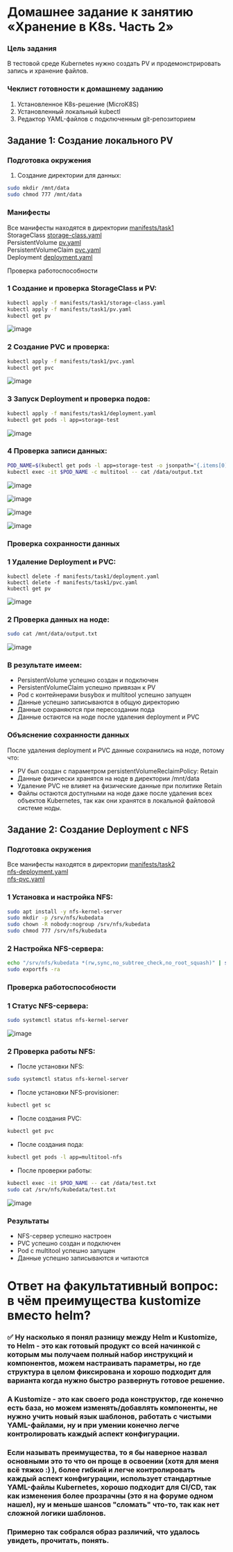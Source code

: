 # Домашнее задание к занятию «Хранение в K8s. Часть 2»

### Цель задания
В тестовой среде Kubernetes нужно создать PV и продемонстрировать запись и хранение файлов.

### Чеклист готовности к домашнему заданию
1. Установленное K8s-решение (MicroK8S)
2. Установленный локальный kubectl
3. Редактор YAML-файлов с подключенным git-репозиторием

## Задание 1: Создание локального PV

### Подготовка окружения

1. Создание директории для данных:
   
```bash
sudo mkdir /mnt/data
sudo chmod 777 /mnt/data
```
### Манифесты

Все манифесты находятся в директории [manifests/task1](https://github.com/Byzgaev-I/7-StorageK8s-2/tree/main/manifests/task1)  
StorageClass [storage-class.yaml](https://github.com/Byzgaev-I/7-StorageK8s-2/blob/main/manifests/task1/storage-class.yaml)    
PersistentVolume [pv.yaml](https://github.com/Byzgaev-I/7-StorageK8s-2/blob/main/manifests/task1/pv.yaml)  
PersistentVolumeClaim [pvc.yaml](https://github.com/Byzgaev-I/7-StorageK8s-2/blob/main/manifests/task1/pvc.yaml)   
Deployment [deployment.yaml](https://github.com/Byzgaev-I/7-StorageK8s-2/blob/main/manifests/task1/deployment.yaml)  

Проверка работоспособности

### 1 Создание и проверка StorageClass и PV:

```bash
kubectl apply -f manifests/task1/storage-class.yaml
kubectl apply -f manifests/task1/pv.yaml
kubectl get pv
```
![image](https://github.com/Byzgaev-I/7-StorageK8s-2/blob/main/1-1images%3A1-pv-status.png)

### 2 Создание PVC и проверка:

```bash
kubectl apply -f manifests/task1/pvc.yaml
kubectl get pvc
```
![image](https://github.com/Byzgaev-I/7-StorageK8s-2/blob/main/1-2%20статус%20PVC.png)  

### 3 Запуск Deployment и проверка подов:

```bash
kubectl apply -f manifests/task1/deployment.yaml
kubectl get pods -l app=storage-test
```
![image](https://github.com/Byzgaev-I/7-StorageK8s-2/blob/main/1-3%20статус%20подов.png)

### 4 Проверка записи данных:
```bash
POD_NAME=$(kubectl get pods -l app=storage-test -o jsonpath="{.items[0].metadata.name}")
kubectl exec -it $POD_NAME -c multitool -- cat /data/output.txt
```
![image](https://github.com/Byzgaev-I/7-StorageK8s-2/blob/main/1-4%20Проверяем%20данные.png)

![image](https://github.com/Byzgaev-I/7-StorageK8s-2/blob/main/1-5%20статус.png)

![image](https://github.com/Byzgaev-I/7-StorageK8s-2/blob/main/1-6%20создание%20нового%20пода.png)

![image](https://github.com/Byzgaev-I/7-StorageK8s-2/blob/main/1-7данные%20в%20новом%20поде.png) 

### Проверка сохранности данных

### 1 Удаление Deployment и PVC:
```
kubectl delete -f manifests/task1/deployment.yaml
kubectl delete -f manifests/task1/pvc.yaml
kubectl get pv
```
![image](https://github.com/Byzgaev-I/7-StorageK8s-2/blob/main/1-8%20сохранность%20файла%20на%20ноде.png)


### 2 Проверка данных на ноде:

```bash
sudo cat /mnt/data/output.txt
```
![image](https://github.com/Byzgaev-I/7-StorageK8s-2/blob/main/1-9%20после%20удаления%20PV.png) 


### В результате имеем:  

- PersistentVolume успешно создан и подключен  
- PersistentVolumeClaim успешно привязан к PV  
- Pod с контейнерами busybox и multitool успешно запущен  
- Данные успешно записываются в общую директорию  
- Данные сохраняются при пересоздании пода  
- Данные остаются на ноде после удаления deployment и PVC  

### Объяснение сохранности данных
После удаления deployment и PVC данные сохранились на ноде, потому что:  
- PV был создан с параметром persistentVolumeReclaimPolicy: Retain  
- Данные физически хранятся на ноде в директории /mnt/data  
- Удаление PVC не влияет на физические данные при политике Retain  
- Файлы остаются доступными на ноде даже после удаления всех объектов Kubernetes, так как они хранятся в локальной файловой системе ноды.  

## Задание 2: Создание Deployment с NFS

### Подготовка окружения

Все манифесты находятся в директории [manifests/task2](https://github.com/Byzgaev-I/7-StorageK8s-2/tree/main/manifests/task2)  
[nfs-deployment.yaml](https://github.com/Byzgaev-I/7-StorageK8s-2/blob/main/manifests/task2/nfs-deployment.yaml)    
[nfs-pvc.yaml](https://github.com/Byzgaev-I/7-StorageK8s-2/blob/main/manifests/task2/nfs-pvc.yaml)  
 

### 1 Установка и настройка NFS:

```bash
sudo apt install -y nfs-kernel-server
sudo mkdir -p /srv/nfs/kubedata
sudo chown -R nobody:nogroup /srv/nfs/kubedata
sudo chmod 777 /srv/nfs/kubedata
```

### 2 Настройка NFS-сервера:

```bash
echo "/srv/nfs/kubedata *(rw,sync,no_subtree_check,no_root_squash)" | sudo tee -a /etc/exports
sudo exportfs -ra
```

### Проверка работоспособности

### 1 Статус NFS-сервера:

```bash 
sudo systemctl status nfs-kernel-server
```
![image](https://github.com/Byzgaev-I/7-StorageK8s-2/blob/main/2-1.png)

### 2 Проверка работы NFS:

- После установки NFS:

```bash
sudo systemctl status nfs-kernel-server
```

- После установки NFS-provisioner:
```bash
kubectl get sc
```
- После создания PVC:
```bash
kubectl get pvc
```
- После создания пода:
```bash
kubectl get pods -l app=multitool-nfs
```

- После проверки работы:
```bash
kubectl exec -it $POD_NAME -- cat /data/test.txt
sudo cat /srv/nfs/kubedata/test.txt
```

![image](https://github.com/Byzgaev-I/7-StorageK8s-2/blob/main/2-2.png)


### Результаты
- NFS-сервер успешно настроен
- PVC успешно создан и подключен
- Pod с multitool успешно запущен
- Данные успешно записываются и читаются




# Ответ на факультативный вопрос: в чём преимущества kustomize вместо helm?  
  
### ✅ Ну насколько я понял разницу между Helm и Kustomize, то Helm - это как готовый продукт со всей начинкой с которым мы получаем полный набор инструкций и компонентов, можем настраивать параметры, но где структура в целом фиксирована и хорошо подходит для варианта когда нужно быстро развернуть готовое решение. 
### А Kustomize - это как своего рода конструктор, где конечно есть база, но можем изменять/добавлять компоненты, не нужно учить новый язык шаблонов, работать с чистыми YAML-файлами, ну и при умении конечно легче контролировать каждый аспект конфигурации. 
### Если называть преимущества, то я бы наверное назвал основными это то что он проще в освоении (хотя для меня всё тяжко :) ), более гибкий и легче контролировать каждый аспект конфигурации, использует стандартные YAML-файлы Kubernetes, хорошо подходит для CI/CD, так как изменения более прозрачны (это я на форуме одном нашел), ну и меньше шансов "сломать" что-то, так как нет сложной логики шаблонов. 
### Примерно так собрался образ различий, что удалось увидеть, прочитать, понять. 



